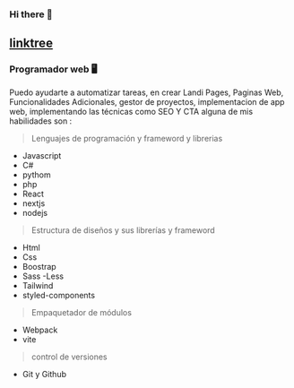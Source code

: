 ### Hi there 👋

<!--
**andresTech3/andrestech3** is a ✨ _special_ ✨ repository because its `README.md` (this file) appears on your GitHub profile. -->

## [linktree](https://linkin.bio/andres_tech3)

### Programador web 🖥️
Puedo ayudarte a automatizar tareas, en crear Landi Pages, Paginas Web, Funcionalidades Adicionales, gestor de proyectos, implementacion de app web, implementando las técnicas como SEO Y CTA alguna de mis habilidades son :

> Lenguajes de programación y frameword y librerias
- Javascript
- C#
- pythom
- php
- React
- nextjs
- nodejs

> Estructura de diseños y sus librerías y frameword
- Html
- Css 
- Boostrap
- Sass
-Less
- Tailwind
- styled-components

> Empaquetador de módulos
- Webpack
- vite

> control de versiones
- Git y Github


